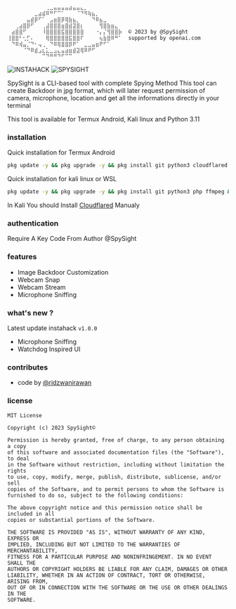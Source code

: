 ```text
⠀⠀⠀⠀⠀⠀⠀⠀⠀⠀⢀⣀⣤⣤⣤⣤⣴⣤⣤⣄⡀⠀⠀⠀⠀⠀⠀⠀⠀⠀
⠀⠀⠀⠀⠀⠀⠀⣀⣴⣾⠿⠛⠋⠉⠁⠀⠀⠀⠈⠙⠻⢷⣦⡀⠀⠀⠀⠀⠀⠀
⠀⠀⠀⠀⠀⣤⣾⡿⠋⠁⠀⣠⣶⣿⡿⢿⣷⣦⡀⠀⠀⠀⠙⠿⣦⣀⠀⠀⠀⠀
⠀⠀⢀⣴⣿⡿⠋⠀⠀⢀⣼⣿⣿⣿⣶⣿⣾⣽⣿⡆⠀⠀⠀⠀⢻⣿⣷⣶⣄⠀  
⠀⣴⣿⣿⠋⠀⠀⠀⠀⠸⣿⣿⣿⣿⣯⣿⣿⣿⣿⣿⠀⠀⠀⠐⡄⡌⢻⣿⣿⡷  © 2023 by @SpySight
⢸⣿⣿⠃⢂⡋⠄⠀⠀⠀⢿⣿⣿⣿⣿⣿⣯⣿⣿⠏⠀⠀⠀⠀⢦⣷⣿⠿⠛⠁  supported by openai.com
⠀⠙⠿⢾⣤⡈⠙⠂⢤⢀⠀⠙⠿⢿⣿⣿⡿⠟⠁⠀⣀⣀⣤⣶⠟⠋⠁⠀⠀⠀
⠀⠀⠀⠀⠈⠙⠿⣾⣠⣆⣅⣀⣠⣄⣤⣴⣶⣾⣽⢿⠿⠟⠋⠀⠀⠀⠀⠀⠀⠀
⠀⠀⠀⠀⠀⠀⠀⠀⠀⠉⠙⠛⠛⠙⠋⠉⠉

```
<img title="INSTAHACK" src="https://img.shields.io/badge/CODENAME%20-SPYSIGHT-SCRIPT?colorA=dove&colorB=cyan&style=for-the-badge"> <img title="SPYSIGHT" src="https://img.shields.io/badge/VERSION%20-1.0.0-SCRIPT?colorA=dove&colorB=cyan&style=for-the-badge"> 

SpySight is a CLI-based tool with complete Spying Method
This tool can create Backdoor in jpg format, which will later request permission of camera, microphone, location and get all the informations directly in your terminal

This tool is available for Termux Android, Kali linux and Python 3.11

### installation
Quick installation for Termux Android
````bash
pkg update -y && pkg upgrade -y && pkg install git python3 cloudflared php ffmpeg && git clone https://github.com/spysight/spysight && cd spysight && git pull && pip install -r requirements.txt && python3 start.py
````

Quick installation for kali linux or WSL
````bash
pkg update -y && pkg upgrade -y && pkg install git python3 php ffmpeg && git clone https://github.com/spysight/spysight && cd spysight && git pull && pip install -r requirements.txt && python3 start.py
````
In Kali You should Install [Cloudflared](https://developers.cloudflare.com/cloudflare-one/connections/connect-networks/downloads/) Manualy

### authentication 
Require A Key Code From Author @SpySight

### features
- Image Backdoor Customization
- Webcam Snap
- Webcam Stream
- Microphone Sniffing

### what's new ?
Latest update instahack ```v1.0.0```
- Microphone Sniffing
- Watchdog Inspired UI

### contributes
- code by [@ridzwanirawan](https://instagram.com/ridzwanirawan)

### license
```text
MIT License

Copyright (c) 2023 SpySight©

Permission is hereby granted, free of charge, to any person obtaining a copy
of this software and associated documentation files (the "Software"), to deal
in the Software without restriction, including without limitation the rights
to use, copy, modify, merge, publish, distribute, sublicense, and/or sell
copies of the Software, and to permit persons to whom the Software is
furnished to do so, subject to the following conditions:

The above copyright notice and this permission notice shall be included in all
copies or substantial portions of the Software.

THE SOFTWARE IS PROVIDED "AS IS", WITHOUT WARRANTY OF ANY KIND, EXPRESS OR
IMPLIED, INCLUDING BUT NOT LIMITED TO THE WARRANTIES OF MERCHANTABILITY,
FITNESS FOR A PARTICULAR PURPOSE AND NONINFRINGEMENT. IN NO EVENT SHALL THE
AUTHORS OR COPYRIGHT HOLDERS BE LIABLE FOR ANY CLAIM, DAMAGES OR OTHER
LIABILITY, WHETHER IN AN ACTION OF CONTRACT, TORT OR OTHERWISE, ARISING FROM,
OUT OF OR IN CONNECTION WITH THE SOFTWARE OR THE USE OR OTHER DEALINGS IN THE
SOFTWARE.
```
